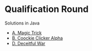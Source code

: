 Qualification Round
===================

Solutions in Java

- [A. Magic Trick](https://github.com/Mochis/GoogleCodeJam2014/blob/master/QualificationRound/MagicTrick.java)
- [B. Coockie Clicker Alpha](https://github.com/Mochis/GoogleCodeJam2014/blob/master/QualificationRound/CookieClicker.java)
- [D. Deceitful War](https://github.com/Mochis/GoogleCodeJam2014/blob/master/QualificationRound/DeceitfulWar.java)